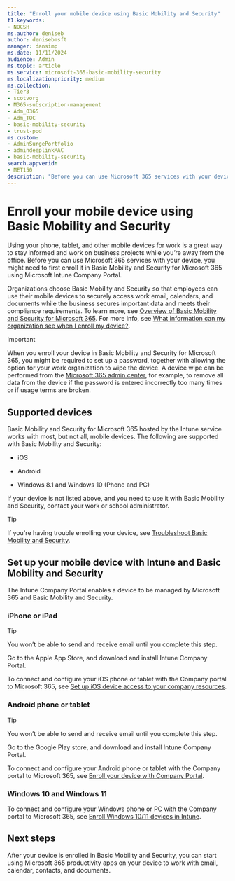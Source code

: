 ```yaml
---
title: "Enroll your mobile device using Basic Mobility and Security"
f1.keywords:
- NOCSH
ms.author: deniseb
author: denisebmsft
manager: dansimp
ms.date: 11/11/2024
audience: Admin
ms.topic: article
ms.service: microsoft-365-basic-mobility-security
ms.localizationpriority: medium
ms.collection: 
- Tier3
- scotvorg
- M365-subscription-management
- Adm_O365
- Adm_TOC
- basic-mobility-security
- trust-pod
ms.custom:
- AdminSurgePortfolio
- admindeeplinkMAC
- basic-mobility-security
search.appverid:
- MET150
description: "Before you can use Microsoft 365 services with your device, you might need to first enroll it in Basic Mobility and Security for Microsoft 365."
---
```


# Enroll your mobile device using Basic Mobility and Security

Using your phone, tablet, and other mobile devices for work is a great way to stay informed and work on business projects while you’re away from the office. Before you can use Microsoft 365 services with your device, you might need to first enroll it in Basic Mobility and Security for Microsoft 365 using Microsoft Intune Company Portal.

Organizations choose Basic Mobility and Security so that employees can use their mobile devices to securely access work email, calendars, and documents while the business secures important data and meets their compliance requirements. To learn more, see [Overview of Basic Mobility and Security for Microsoft 365](overview.md). For more info, see [What information can my organization see when I enroll my device?](/mem/intune/user-help/what-info-can-your-company-see-when-you-enroll-your-device-in-intune).

> [!IMPORTANT]
> When you enroll your device in Basic Mobility and Security for Microsoft 365, you might be required to set up a password, together with allowing the option for your work organization to wipe the device. A device wipe can be performed from the <a href="https://go.microsoft.com/fwlink/p/?linkid=2024339" target="_blank">Microsoft 365 admin center</a>, for example, to remove all data from the device if the password is entered incorrectly too many times or if usage terms are broken.

## Supported devices

Basic Mobility and Security for Microsoft 365 hosted by the Intune service works with most, but not all, mobile devices. The following are supported with Basic Mobility and Security:

- iOS

- Android

- Windows 8.1 and Windows 10 (Phone and PC)

If your device is not listed above, and you need to use it with Basic Mobility and Security, contact your work or school administrator.

> [!TIP]
> If you're having trouble enrolling your device, see [Troubleshoot Basic Mobility and Security](frequently-asked-questions.yml).

## Set up your mobile device with Intune and Basic Mobility and Security

The Intune Company Portal enables a device to be managed by Microsoft 365 and Basic Mobility and Security.

### iPhone or iPad

> [!TIP]
> You won’t be able to send and receive email until you complete this step.

Go to the Apple App Store, and download and install Intune Company Portal.

To connect and configure your iOS phone or tablet with the Company portal to Microsoft 365, see [Set up iOS device access to your company resources](/mem/intune/user-help/enroll-your-device-in-intune-ios).

### Android phone or tablet

> [!TIP]
> You won’t be able to send and receive email until you complete this step.

Go to the Google Play store, and download and install Intune Company Portal.

To connect and configure your Android phone or tablet with the Company portal to Microsoft 365, see [Enroll your device with Company Portal](/mem/intune/user-help/enroll-device-android-company-portal).

### Windows 10 and Windows 11

To connect and configure your Windows phone or PC with the Company portal to Microsoft 365, see [Enroll Windows 10/11 devices in Intune](/mem/intune/user-help/enroll-windows-10-device).

## Next steps

After your device is enrolled in Basic Mobility and Security, you can start using Microsoft 365 productivity apps on your device to work with email, calendar, contacts, and documents.
